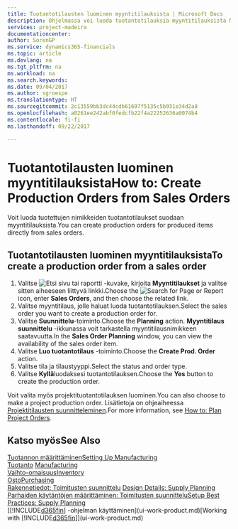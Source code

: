 ```yaml
---
title: Tuotantotilausten luominen myyntitilauksista | Microsoft Docs
description: Ohjelmassa voi luoda tuotantotilauksia myyntitilauksista Myynti ja markkinointi -osastossa.
services: project-madeira
documentationcenter: 
author: SorenGP
ms.service: dynamics365-financials
ms.topic: article
ms.devlang: na
ms.tgt_pltfrm: na
ms.workload: na
ms.search.keywords: 
ms.date: 09/04/2017
ms.author: sgroespe
ms.translationtype: HT
ms.sourcegitcommit: 2c13559bb3dc44cdb61697f5135c5b931e34d2a8
ms.openlocfilehash: a0261ee242abf0fedcfb22f4a22252636a0074b4
ms.contentlocale: fi-fi
ms.lasthandoff: 09/22/2017

---
```

# <a name="how-to-create-production-orders-from-sales-orders"></a><span data-ttu-id="1288d-103">Tuotantotilausten luominen myyntitilauksista</span><span class="sxs-lookup"><span data-stu-id="1288d-103">How to: Create Production Orders from Sales Orders</span></span>
<span data-ttu-id="1288d-104">Voit luoda tuotettujen nimikkeiden tuotantotilaukset suodaan myyntitilauksista.</span><span class="sxs-lookup"><span data-stu-id="1288d-104">You can create production orders for produced items directly from sales orders.</span></span>  

## <a name="to-create-a-production-order-from-a-sales-order"></a><span data-ttu-id="1288d-105">Tuotantotilausten luominen myyntitilauksista</span><span class="sxs-lookup"><span data-stu-id="1288d-105">To create a production order from a sales order</span></span>  

1.  <span data-ttu-id="1288d-106">Valitse ![Etsi sivu tai raportti](media/ui-search/search_small.png "Etsi sivu tai raportti -kuvake") -kuvake, kirjoita **Myyntitilaukset** ja valitse sitten aiheeseen liittyvä linkki.</span><span class="sxs-lookup"><span data-stu-id="1288d-106">Choose the ![Search for Page or Report](media/ui-search/search_small.png "Search for Page or Report icon") icon, enter **Sales Orders**, and then choose the related link.</span></span>  
2.  <span data-ttu-id="1288d-107">Valitse myyntitilaus, jolle haluat luoda tuotantotilauksen.</span><span class="sxs-lookup"><span data-stu-id="1288d-107">Select the sales order you want to create a production order for.</span></span>  
3.  <span data-ttu-id="1288d-108">Valitse **Suunnittelu**-toiminto.</span><span class="sxs-lookup"><span data-stu-id="1288d-108">Choose the **Planning** action.</span></span> <span data-ttu-id="1288d-109">**Myyntitilaus suunnittelu** -ikkunassa voit tarkastella myyntitilausnimikkeen saatavuutta.</span><span class="sxs-lookup"><span data-stu-id="1288d-109">In the **Sales Order Planning** window, you can view the availability of the sales order item.</span></span>  
4.  <span data-ttu-id="1288d-110">Valitse **Luo tuotantotilaus** -toiminto.</span><span class="sxs-lookup"><span data-stu-id="1288d-110">Choose the **Create Prod. Order** action.</span></span>  
5.  <span data-ttu-id="1288d-111">Valitse tila ja tilaustyyppi.</span><span class="sxs-lookup"><span data-stu-id="1288d-111">Select the status and order type.</span></span>  
6.  <span data-ttu-id="1288d-112">Valitse **Kyllä**luodaksesi tuotantotilauksen.</span><span class="sxs-lookup"><span data-stu-id="1288d-112">Choose the **Yes** button to create the production order.</span></span>

<span data-ttu-id="1288d-113">Voit valita myös projektituotantotilauksen luominen.</span><span class="sxs-lookup"><span data-stu-id="1288d-113">You can also choose to make a project production order.</span></span> <span data-ttu-id="1288d-114">Lisätietoja on ohjeaiheessa [Projektitilausten suunnitteleminen](production-how-to-plan-project-orders.md).</span><span class="sxs-lookup"><span data-stu-id="1288d-114">For more information, see [How to: Plan Project Orders](production-how-to-plan-project-orders.md).</span></span>   

## <a name="see-also"></a><span data-ttu-id="1288d-115">Katso myös</span><span class="sxs-lookup"><span data-stu-id="1288d-115">See Also</span></span>  
[<span data-ttu-id="1288d-116">Tuotannon määrittäminen</span><span class="sxs-lookup"><span data-stu-id="1288d-116">Setting Up Manufacturing</span></span>](production-configure-production-processes.md)  
<span data-ttu-id="1288d-117">[Tuotanto](production-manage-manufacturing.md)  </span><span class="sxs-lookup"><span data-stu-id="1288d-117">[Manufacturing](production-manage-manufacturing.md)  </span></span>  
[<span data-ttu-id="1288d-118">Vaihto-omaisuus</span><span class="sxs-lookup"><span data-stu-id="1288d-118">Inventory</span></span>](inventory-manage-inventory.md)  
[<span data-ttu-id="1288d-119">Osto</span><span class="sxs-lookup"><span data-stu-id="1288d-119">Purchasing</span></span>](purchasing-manage-purchasing.md)  
<span data-ttu-id="1288d-120">[Rakennetiedot: Toimitusten suunnittelu](design-details-supply-planning.md) </span><span class="sxs-lookup"><span data-stu-id="1288d-120">[Design Details: Supply Planning](design-details-supply-planning.md) </span></span>  
[<span data-ttu-id="1288d-121">Parhaiden käytäntöjen määrittäminen: Toimitusten suunnittelu</span><span class="sxs-lookup"><span data-stu-id="1288d-121">Setup Best Practices: Supply Planning</span></span>](setup-best-practices-supply-planning.md)  
<span data-ttu-id="1288d-122">[[!INCLUDE[d365fin](includes/d365fin_md.md)] -ohjelman käyttäminen](ui-work-product.md)</span><span class="sxs-lookup"><span data-stu-id="1288d-122">[Working with [!INCLUDE[d365fin](includes/d365fin_md.md)]](ui-work-product.md)</span></span>

